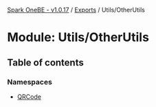 [Spark OneBE - v1.0.17](../README.md) / [Exports](../modules.md) / Utils/OtherUtils

# Module: Utils/OtherUtils

## Table of contents

### Namespaces

- [QRCode](Utils_OtherUtils.QRCode.md)
